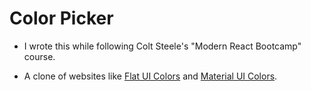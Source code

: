 # Color Picker

- I wrote this while following Colt Steele's "Modern React Bootcamp" course.

- A clone of websites like [Flat UI Colors](https://flatuicolors.com/) and [Material UI Colors](http://materialuicolors.co/?utm_source=launchers).
